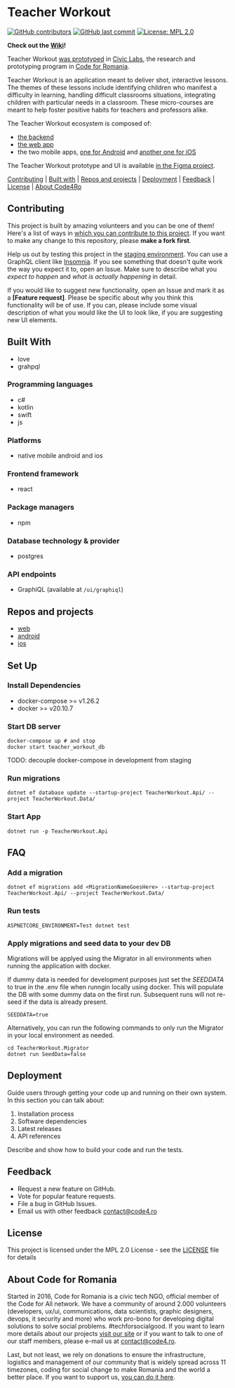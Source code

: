 # Teacher Workout

[![GitHub contributors](https://img.shields.io/github/contributors/code4romania/teacher-workout-backend.svg?style=for-the-badge)](https://github.com/code4romania/teacher-workout-backend/graphs/contributors) [![GitHub last commit](https://img.shields.io/github/last-commit/code4romania/teacher-workout-backend.svg?style=for-the-badge)](https://github.com/code4romania/teacher-workout-backend/commits/master) [![License: MPL 2.0](https://img.shields.io/badge/license-MPL%202.0-brightgreen.svg?style=for-the-badge)](https://opensource.org/licenses/MPL-2.0)

**Check out the [Wiki](https://github.com/code4romania/teacher-workout-backend/wiki)!**

Teacher Workout [was prototyped](https://civiclabs.ro/ro/solutions/teacher-workout) in [Civic Labs](https://civiclabs.ro/ro), the research and prototyping program in [Code for Romania](https://code4.ro/ro).

Teacher Workout is an application meant to deliver shot, interactive lessons. The themes of these lessons include identifying children who manifest a difficulty in learning, handling difficult classrooms situations, integrating children with particular needs in a classroom. These micro-courses are meant to help foster positive habits for teachers and professors alike.

The Teacher Workout ecosystem is composed of:

* [the backend](https://github.com/code4romania/teacher-workout-backend)
* [the web app](https://github.com/code4romania/teacher-workout-client)
* the two mobile apps, [one for Android](https://github.com/code4romania/teacher-workout-android) and [another one for iOS](https://github.com/code4romania/teacher-workout-ios)

The Teacher Workout prototype and UI is available [in the Figma project](https://www.figma.com/file/uLiqrlxmOB5xCppIzmiUXV/Teacher-Workout?node-id=0%3A1).

[Contributing](#contributing) | [Built with](#built-with) | [Repos and projects](#repos-and-projects) | [Deployment](#deployment) | [Feedback](#feedback) | [License](#license) | [About Code4Ro](#about-code-for-romania)

## Contributing

This project is built by amazing volunteers and you can be one of them! Here's a list of ways in [which you can contribute to this project](https://github.com/code4romania/.github/blob/master/CONTRIBUTING.md). If you want to make any change to this repository, please **make a fork first**.

Help us out by testing this project in the [staging environment](https://teacher.heroesof.tech/ui/graphiql). You can use a GraphQL client like [Insomnia](https://insomnia.rest/).
If you see something that doesn't quite work the way you expect it to, open an Issue. Make sure to describe what you _expect to happen_ and _what is actually happening_ in detail.

If you would like to suggest new functionality, open an Issue and mark it as a __[Feature request]__. Please be specific about why you think this functionality will be of use. If you can, please include some visual description of what you would like the UI to look like, if you are suggesting new UI elements.

## Built With

- love
- grahpql

### Programming languages

- c#
- kotlin
- swift
- js

### Platforms

- native mobile android and ios

### Frontend framework

- react

### Package managers

- npm

### Database technology & provider

- postgres

### API endpoints

- GraphiQL (available at `/ui/graphiql`)

## Repos and projects

- [web](https://github.com/code4romania/teacher-workout-client)
- [android](https://github.com/code4romania/teacher-workout-android)
- [ios](https://github.com/code4romania/teacher-workout-ios)

## Set Up
### Install Dependencies

- docker-compose >= v1.26.2
- docker >= v20.10.7

### Start DB server
```
docker-compose up # and stop
docker start teacher_workout_db
```
TODO: decouple docker-compose in development from staging 

### Run migrations
```
dotnet ef database update --startup-project TeacherWorkout.Api/ --project TeacherWorkout.Data/
```

### Start App
```
dotnet run -p TeacherWorkout.Api
```

## FAQ

### Add a migration
```
dotnet ef migrations add <MigrationNameGoesHere> --startup-project TeacherWorkout.Api/ --project TeacherWorkout.Data/
```

### Run tests
```
ASPNETCORE_ENVIRONMENT=Test dotnet test
```

### Apply migrations and seed data to your dev DB
Migrations will be applyed using the Migrator in all environments when running the application with docker.

If dummy data is needed for development purposes just set the *SEEDDATA* to true in the .env file when runngin locally using docker. This will populate the DB with some dummy data on the first run. Subsequent runs will not re-seed if the data is already present.
```
SEEDDATA=true
```
Alternatively, you can run the following commands to only run the Migrator in your local environment as needed. 
```
cd TeacherWorkout.Migrator
dotnet run SeedData=false
```

## Deployment
Guide users through getting your code up and running on their own system. In this section you can talk about:
1. Installation process
2. Software dependencies
3. Latest releases
4. API references

Describe and show how to build your code and run the tests.

## Feedback

* Request a new feature on GitHub.
* Vote for popular feature requests.
* File a bug in GitHub Issues.
* Email us with other feedback contact@code4.ro

## License

This project is licensed under the MPL 2.0 License - see the [LICENSE](LICENSE) file for details

## About Code for Romania

Started in 2016, Code for Romania is a civic tech NGO, official member of the Code for All network. We have a community of around 2.000 volunteers (developers, ux/ui, communications, data scientists, graphic designers, devops, it security and more) who work pro-bono for developing digital solutions to solve social problems. #techforsocialgood. If you want to learn more details about our projects [visit our site](https://www.code4.ro/en/) or if you want to talk to one of our staff members, please e-mail us at contact@code4.ro.

Last, but not least, we rely on donations to ensure the infrastructure, logistics and management of our community that is widely spread across 11 timezones, coding for social change to make Romania and the world a better place. If you want to support us, [you can do it here](https://code4.ro/en/donate/).
